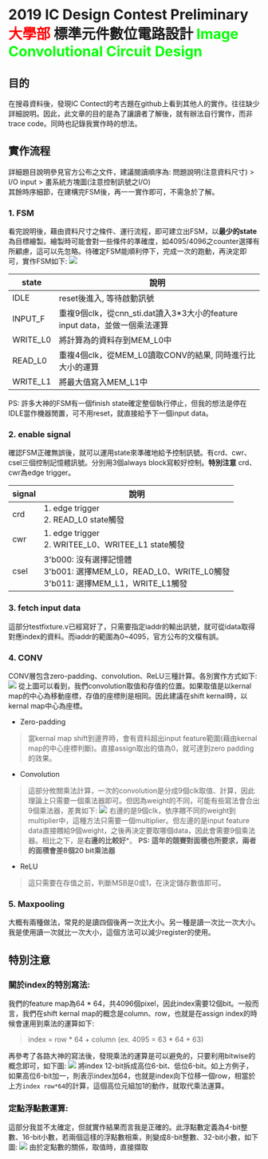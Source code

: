 2019 IC Design Contest Preliminary
<font color="#f00">大學部</font> 標準元件數位電路設計
<font color="#0f0">Image Convolutional Circuit Design</font>
===

## 目的
在搜尋資料後，發現IC Contect的考古題在github上看到其他人的實作。往往缺少詳細說明。因此，此文章的目的是為了讓讀者了解後，就有辦法自行實作，而非trace code。同時也記錄我實作時的想法。

## 實作流程
詳細題目說明參見官方公布之文件，建議閱讀順序為:
問題說明(注意資料尺寸) > I/O input > 畫系統方塊圖(注意控制訊號之I/O)</br>
其餘時序細節，在建構完FSM後，再一一實作即可，不需急於了解。

### 1. FSM
看完說明後，藉由資料尺寸之條件、運行流程，即可建立出FSM，以**最少的state**為目標繪製。繪製時可能會對一些條件的準確度，如4095/4096之counter選擇有所顧慮，這可以先忽略。待確定FSM能順利停下，完成一次的跑動，再決定即可，實作FSM如下:
![](https://i.imgur.com/bgJ8hpA.png)

|state|說明|
|-----|---|
|IDLE|reset後進入, 等待啟動訊號|
|INPUT_F|重複9個clk，從cnn_sti.dat讀入3*3大小的feature input data，並做一個乘法運算|
|WRITE_L0|將計算為的資料存到MEM_L0中|
|READ_L0|重複4個clk，從MEM_L0讀取CONV的結果, 同時進行比大小的運算|
|WRITE_L1|將最大值寫入MEM_L1中|

PS: 許多大神的FSM有一個finish state確定整個執行停止，但我的想法是停在IDLE當作機器閒置，可不用reset，就直接給予下一個input data。

### 2. enable signal
確認FSM正確無誤後，就可以運用state來準確地給予控制訊號。有crd、cwr、csel三個控制記憶體訊號。分別用3個always block寫較好控制。**特別注意** crd、cwr為edge trigger。

|signal|說明|
|-|-|
|crd|1. edge trigger<br/> 2. READ_L0 state觸發|
|cwr|1. edge trigger<br/> 2. WRITEE_L0、WRITEE_L1 state觸發|
|csel|3'b000: 沒有選擇記憶體<br/> 3'b001: 選擇MEM_L0，READ_L0、WRITE_L0觸發<br/>3'b011: 選擇MEM_L1，WRITE_L1觸發|

### 3. fetch input data </font></br>
這部分testfixture.v已經寫好了，只需要指定iaddr的輸出訊號，就可從idata取得對應index的資料。而iaddr的範圍為0~4095，官方公布的文檔有誤。

### 4. CONV
CONV層包含zero-padding、convolution、ReLU三種計算。各別實作方式如下:
![](https://i.imgur.com/2GP99ia.png)
從上圖可以看到，我們convolution取值和存值的位置。如果取值是以kernal map的中心為移動座標，存值的座標則是相同。因此建議在shift kernal時，以kernal map中心為座標。
- Zero-padding
>當kernal map shift到邊界時，會有資料超出input feature範圍(藉由kernal map的中心座標判斷)。直接assign取出的值為0，就可達到zero padding的效果。
- Convolution
>這部分攸關乘法計算，一次的convolution是分成9個clk取值、計算，因此理論上只需要一個乘法器即可。但因為weight的不同，可能有些寫法會合出9個乘法器，差異如下:
![](https://i.imgur.com/S2t7xM4.png)
右邊的是9個clk，依序餵不同的weight到multiplier中，這種方法只需要一個multiplier。但左邊的是input feature data直接餵給9個weight，之後再決定要取哪個data，因此會需要9個乘法器。相比之下，是**右邊的比較好***。
**PS: 這年的競賽對面積也所要求，兩者的面積會差8個20 bit乘法器**
- ReLU
>這只需要在存值之前，判斷MSB是0或1，在決定儲存數值即可。

### 5. Maxpooling
大概有兩種做法，常見的是讀四個後再一次比大小。另一種是讀一次比一次大小。我是使用讀一次就比一次大小，這個方法可以減少register的使用。

## 特別注意
### 關於index的特別寫法:
我們的feature map為64 * 64，共4096個pixel，因此index需要12個bit。一般而言，我們在shift kernal map的概念是column、row，也就是在assign index的時候會運用到乘法的運算如下:
>index = row * 64 + column (ex. 4095 = 63 * 64 + 63)

再參考了各路大神的寫法後，發現乘法的運算是可以避免的，只要利用bitwise的概念即可，如下圖:
![](https://i.imgur.com/tBzNtFG.png)
將index 12-bit拆成高位6-bit、低位6-bit。如上方例子，如果高位6-bit加一，則表示index加64，也就是index向下位移一個row，相當於上方`index row*64`的計算，這個高位元組加1的動作，就取代乘法運算。

### 定點浮點數運算:
這部分我並不太確定，但就實作結果而言我是正確的。此浮點數定義為4-bit整數、16-bit小數，若兩個這樣的浮點數相乘，則變成8-bit整數、32-bit小數，如下圖:</bt>
![](https://i.imgur.com/BGGuaNR.png)
由於定點數的關係，取值時，直接擷取
